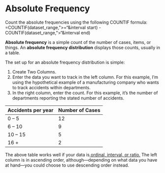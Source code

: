 # **Absolute Frequency**

Count the absolute frequencies using the following COUNTIF formula:
=COUNTIF(dataset_range,">=“&interval start) -COUNTIF(dataset_range,">“&interval end)  

**Absolute frequency** is a simple count of the number of cases, items, or things. An **absolute frequency distribution** displays those counts, usually in a table.

The set up for an absolute frequency distribution is simple:

1. Create Two Columns.
2. Enter the data you want to track in the left column. For this  example, I’m using the hypothetical example of a manufacturing company  who wants to track accidents within departments.
3. In the right column, enter the count. For this example, it’s the number of departments reporting the stated number of accidents.

| Accidents per year | Number of Cases |
| ------------------ | --------------- |
| 0 – 5              | 12              |
| 6 – 10             | 9               |
| 10 – 15            | 5               |
| 16 +               | 2               |

The above table works well if your data is[ ordinal, interval, or ratio.](https://www.statisticshowto.com/nominal-ordinal-interval-ratio/) The left column is in ascending order, although—depending on what data  you have at hand—you could choose to use descending order instead. 